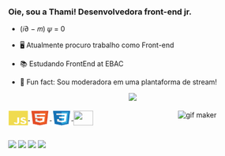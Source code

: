 ### Oie, sou a Thami! Desenvolvedora front-end jr.

- (𝑖∂ − 𝑚) 𝜓 = 0

- 🖥️ Atualmente procuro trabalho como Front-end
- 📚 Estudando FrontEnd at EBAC
- 🔮 Fun fact: Sou moderadora em uma plantaforma de stream!

<div align="center">
  <a href="https://github.com/thamicostamilan">
  <img height="180em" src="https://github-readme-stats.vercel.app/api?username=thamicostamilan&show_icons=true&theme=radical&include_all_commits=true&count_private=true"/>
</div>

<div style="display: inline_block"><br>
  <img align="center" alt="Rafa-Js" height="30" width="40" src="https://raw.githubusercontent.com/devicons/devicon/master/icons/javascript/javascript-plain.svg">
  <img align="center" alt="Rafa-HTML" height="30" width="40" src="https://raw.githubusercontent.com/devicons/devicon/master/icons/html5/html5-original.svg">
  <img align="center" alt="Rafa-CSS" height="30" width="40" src="https://raw.githubusercontent.com/devicons/devicon/master/icons/css3/css3-original.svg">
  <img align="center" height="30" width="40" src="https://cdn.jsdelivr.net/gh/devicons/devicon/icons/photoshop/photoshop-plain.svg">
  <a href="https://picasion.com/" title="gif maker"><img width="160" heigth="160" align="right" src="https://i.picasion.com/pic92/aa46220f50c18129d15e0b2a453ec86c.gif" border="0" alt="gif maker"></a>
  
  ##
  
  <div>
  <a href="https://www.instagram.com/thamibachini/" target="_blank"><img src="https://img.shields.io/badge/-Instagram-%23E4405F?style=for-the-badge&logo=instagram&logoColor=white" target="_blank"></a>
 	<a href="https://www.twitch.tv/onlyunit" target="_blank"><img src="https://img.shields.io/badge/Twitch-9146FF?style=for-the-badge&logo=twitch&logoColor=white" target="_blank"></a>
  <a href="https://www.linkedin.com/in/thamiris-costamilan/" target="_blank"><img src="https://img.shields.io/badge/-LinkedIn-%230077B5?style=for-the-badge&logo=linkedin&logoColor=white" target="_blank"></a>
  <a href = "mailto:gui-ta@hotmail.com"><img src="https://img.shields.io/badge/Microsoft_Outlook-0078D4?style=for-the-badge&logo=microsoft-outlook&logoColor=white" target="_blank"></a>
  </div>

